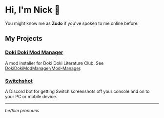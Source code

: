 # Hi, I'm Nick 👋

You might know me as **Zudo** if you've spoken to me online before.

## My Projects

### [Doki Doki Mod Manager](https://doki.space)

A mod installer for Doki Doki Literature Club. See [DokiDokiModManager/Mod-Manager](https://github.com/DokiDokiModManager/Mod-Manager).

### [Switchshot](https://switchshot.app)

A Discord bot for getting Switch screenshots off your console and on to your PC or mobile device.

---

*he/him pronouns*

<!--
**Niquolas/Niquolas** is a ✨ _special_ ✨ repository because its `README.md` (this file) appears on your GitHub profile.

Here are some ideas to get you started:

- 🔭 I’m currently working on ...
- 🌱 I’m currently learning ...
- 👯 I’m looking to collaborate on ...
- 🤔 I’m looking for help with ...
- 💬 Ask me about ...
- 📫 How to reach me: ...
- 😄 Pronouns: ...
- ⚡ Fun fact: ...
-->
